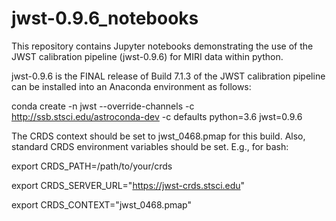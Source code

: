 # jwst-0.9.6_notebooks

This repository contains Jupyter notebooks demonstrating the use of the JWST calibration pipeline (jwst-0.9.6) for MIRI data within python.

jwst-0.9.6 is the FINAL release of Build 7.1.3 of the JWST calibration pipeline can be installed into an Anaconda environment as follows:

conda create -n jwst --override-channels -c http://ssb.stsci.edu/astroconda-dev -c defaults python=3.6 jwst=0.9.6

The CRDS context should be set to jwst_0468.pmap for this build. Also, standard CRDS environment variables should be set. E.g., for bash:

export CRDS_PATH=/path/to/your/crds

export CRDS_SERVER_URL="https://jwst-crds.stsci.edu"

export CRDS_CONTEXT="jwst_0468.pmap"
